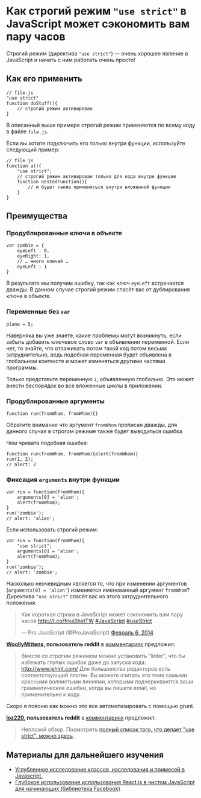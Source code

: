 # Как строгий режим `"use strict"` в JavaScript может сэкономить вам пару часов

Строгий режим (директива `"use strict"`) — очень хорошее явление в JavaScript 
и начать с ним работать очень просто!

## Как его применить

    // file.js
    "use strict"
    function doStuff(){
    	// строгий режим активирован
    }

В описанный выше примере строгий режим применяется по всему коду в файле 
`file.js`.

Если вы хотите подключить его только внутри функции, используйте следующий пример:

    // file.js
    function a(){
        "use strict";
        // строгий режим активирован только для кода внутри функции
        function nestedFunction(){
    		// и будет также применяться внутри вложенной функции
    	}
    }

## Преимущества

### Продублированные ключи в объекте

    var zombie = {
        eyeLeft : 0,
        eyeRight: 1,
        // … много ключей …
        eyeLeft : 1
    }

В результате мы получим ошибку, так как ключ `eyeLeft` встречается дважды. В данном случае строгий режим спасёт вас от дублирования ключа в объекте.

### Переменные без `var`

    plane = 5;

Наверняка вы уже знаете, какие проблемы могут возникнуть, если забыть добавить 
ключевое слово `var` в объявлении переменной. Если нет, то знайте, что 
отлаживать потом такой код потом весьма затруднительно, ведь подобная 
переменная будет объявлена в глобальном контексте и может изменяться другими 
частями программы.

Только представьте переменную `i`, объявленную глобально. Это может внести 
беспорядок во все вложенные циклы в приложении.

### Продублированные аргументы

    function run(fromWhom, fromWhom){}

Обратите внимание что аргумент `fromWhom` прописан дважды, для данного случая 
в строгом режиме также будет выводиться ошибка

Чем чревата подобная ошибка:

    function run(fromWhom, fromWhom){alert(fromWhom)}
    run(1, 2);
    // alert: 2

### Фиксация `arguments` внутри функции

    var run = function(fromWhom){
        arguments[0] = 'alien';
        alert(fromWhom);
    }
    run('zombie');
    // alert: 'alien';

Если использовать строгий режим:

    var run = function(fromWhom){
        "use strict";
        arguments[0] = 'alien';
        alert(fromWhom);
    }
    run('zombie');
    // alert: 'zombie';

Насколько неочевидным является то, что при изменении аргументов 
(`arguments[0] = 'alien'`) изменяется именованный аргумент `fromWhom`? 
Директива `"use strict"` спасёт вас из этого затруднительного положения.

<blockquote class="twitter-tweet" lang="en"><p>Как короткая строка в JavaScript может сэкономить вам пару часов <a href="http://t.co/frkaShxtTW">http://t.co/frkaShxtTW</a> <a href="https://twitter.com/search?q=%23JavaScript&amp;src=hash">#JavaScript</a> <a href="https://twitter.com/search?q=%23useStrict&amp;src=hash">#useStrict</a></p>&mdash; Pro JavaScript (@ProJavaScript) <a href="https://twitter.com/ProJavaScript/statuses/431487194750918656">Февраль 6, 2014</a></blockquote>
<script async src="//platform.twitter.com/widgets.js" charset="utf-8"></script>

**[WoollyMittens][3], пользователь reddit** в [комментариях][4] предложил:

>Вместе со строгим режимом можно установить "linter", что бы избежать глупых ошибок даже до запуска кода: http://www.jshint.com/ 
Для большинства редакторов есть соответствующий плагин. Вы можете считать это теми самыми красными 
волнистыми линиями, которыми подчеркиваются ваши грамматические ошибки, 
когда вы пишете email, но применительно к коду.

Скоро я поясню как можно это все автоматизировать с помощью grunt.

**[loz220][5], пользователь reddit** в [комментариях][6] предложил:

>Неплохой обзор. Посмотреть [полный список того, что делает "use strict", можно здесь][7].

## Материалы для дальнейшего изучения

* [Углубленное исследование классов, наследования и примесей в Javascript.][1]
* [Глубокое использование использования React.js в чистом JavaScript для начинающих (библиотека Facebook)][2]



[1]:http://www.webdesignporto.com/javascript-classes-and-inheritance/?utm_source=internal-further-reading&utm_medium=link&utm_campaign=internal
[2]:http://www.webdesignporto.com/react-js-in-pure-javascript-facebook-library/?utm_source=internal-further-reading&utm_medium=link&utm_campaign=internal
[3]:http://www.reddit.com/user/WoollyMittens
[4]:http://www.reddit.com/r/javascript/comments/1x728r/how_a_small_string_can_save_you_hours_in/
[5]:http://www.reddit.com/user/loz220
[6]:http://www.reddit.com/r/javascript/comments/1x728r/how_a_small_string_can_save_you_hours_in/
[7]:https://developer.mozilla.org/en-US/docs/Web/JavaScript/Reference/Functions_and_function_scope/Strict_mode
